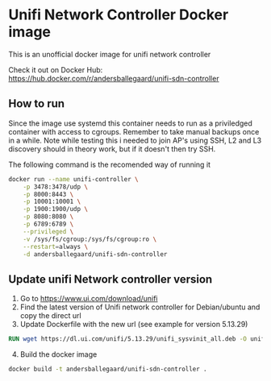 # Unifi Network Controller Docker image
This is an unofficial docker image for unifi network controller

Check it out on Docker Hub: https://hub.docker.com/r/andersballegaard/unifi-sdn-controller

## How to run
Since the image use systemd this container needs to run as a priviledged container with access to cgroups. Remember to take manual backups once in a while. Note while testing this i needed to join AP's using SSH, L2 and L3 discovery should in theory work, but if it doesn't then try SSH.

The following command is the recomended way of running it
```bash
docker run --name unifi-controller \
    -p 3478:3478/udp \
    -p 8000:8443 \
    -p 10001:10001 \
    -p 1900:1900/udp \
    -p 8080:8080 \
    -p 6789:6789 \
    --privileged \
    -v /sys/fs/cgroup:/sys/fs/cgroup:ro \
    --restart=always \
    -d andersballegaard/unifi-sdn-controller
```

## Update unifi Network controller version
1. Go to https://www.ui.com/download/unifi
2. Find the latest version of Unifi network controller for Debian/ubuntu and copy the direct url
3. Update Dockerfile with the new url (see example for version 5.13.29)
```dockerfile
RUN wget https://dl.ui.com/unifi/5.13.29/unifi_sysvinit_all.deb -O unifi_controller.deb
```
4. Build the docker image
```bash
docker build -t andersballegaard/unifi-sdn-controller .
```

